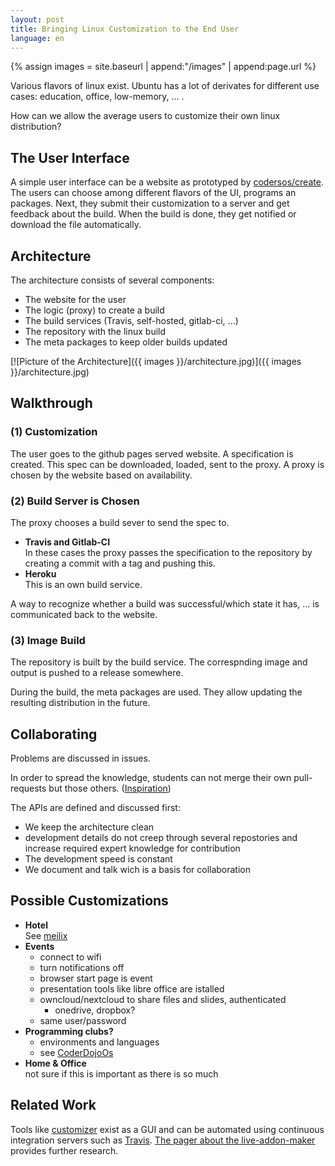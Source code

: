 ```yaml
---
layout: post
title: Bringing Linux Customization to the End User
language: en
---
```


{% assign images = site.baseurl | append:"/images" | append:page.url %}

Various flavors of linux exist.
Ubuntu has a lot of derivates for different use cases:
education, office, low-memory, ... .

How can we allow the average users to customize their own linux distribution?

The User Interface
------------------

A simple user interface can be a website as prototyped by [codersos/create][create].
The users can choose among different flavors of the UI, programs an packages.
Next, they submit their customization to a server and get feedback about the build.
When the build is done, they get notified or download the file automatically.

Architecture
------------

The architecture consists of several components:

- The website for the user
- The logic (proxy) to create a build
- The build services (Travis, self-hosted, gitlab-ci, ...)
- The repository with the linux build
- The meta packages to keep older builds updated

[![Picture of the Architecture]({{ images }}/architecture.jpg)]({{ images }}/architecture.jpg)

Walkthrough
-----------

### (1) Customization

The user goes to the github pages served website.
A specification is created.
This spec can be downloaded, loaded, sent to the proxy.
A proxy is chosen by the website based on availability.

### (2) Build Server is Chosen

The proxy chooses a build sever to send the spec to.

- **Travis and Gitlab-CI**  
  In these cases the proxy passes the specification to the repository
  by creating a commit with a tag and pushing this.
- **Heroku**  
  This is an own build service.

A way to recognize whether a build was successful/which state it has, ... is
communicated back to the website.

### (3) Image Build

The repository is built by the build service.
The correspnding image and output is pushed to a release somewhere.

During the build, the meta packages are used.
They allow updating the resulting distribution in the future.

Collaborating
-------------

Problems are discussed in issues.

In order to spread the knowledge, students can not merge their own
pull-requests but those others. ([Inspiration](https://rfc.zeromq.org/spec:42/C4))

The APIs are defined and discussed first:
- We keep the architecture clean
- development details do not creep through several repostories and increase required expert knowledge for contribution
- The development speed is constant
- We document and talk wich is a basis for collaboration

Possible Customizations
-----------------------

- **Hotel**  
  See [meilix][meilix]
- **Events**  
  - connect to wifi
  - turn notifications off
  - browser start page is event
  - presentation tools like libre office are istalled
  - owncloud/nextcloud to share files and slides, authenticated
    - onedrive, dropbox?
  - same user/password
- **Programming clubs?**  
  - environments and languages
  - see [CoderDojoOs](coderdojoos)
- **Home & Office**  
  not sure if this is important as there is so much

Related Work
------------

Tools like [customizer][customizer] exist as a GUI and can be automated using
continuous integration servers such as [Travis][travis].
[The pager about the live-addon-maker][live-addon-maker-paper] provides further research.










[customizer]: https://github.com/kamilion/customizer
[travis]: http://travis-ci.org
[live-addon-maker-paper]: https://github.com/CodersOS/live-addon-maker-paper/#readme
[create]: https://codersos.github.io/create/
[meilix]: http://meilix.fossasia.org/
[coderdojoos]: https://github.com/CoderDojoPotsdam/CoderDojoOS/